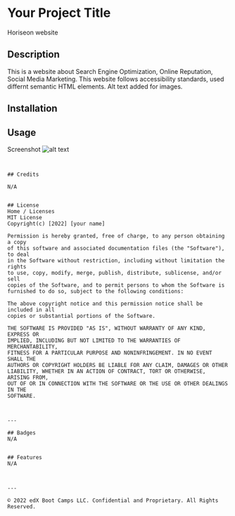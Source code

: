 # Your Project Title
Horiseon website
## Description 
This is a website about Search Engine Optimization, Online Reputation, Social Media Marketing. This website follows accessibility standards, used differnt semantic HTML elements. Alt text added for images.


## Installation




## Usage 
Screenshot 
![alt text](assets/images/screenshot.png)
```


## Credits

N/A


## License
Home / Licenses
MIT License
Copyright(c) [2022] [your name]

Permission is hereby granted, free of charge, to any person obtaining a copy
of this software and associated documentation files (the "Software"), to deal
in the Software without restriction, including without limitation the rights
to use, copy, modify, merge, publish, distribute, sublicense, and/or sell
copies of the Software, and to permit persons to whom the Software is
furnished to do so, subject to the following conditions:

The above copyright notice and this permission notice shall be included in all
copies or substantial portions of the Software.

THE SOFTWARE IS PROVIDED "AS IS", WITHOUT WARRANTY OF ANY KIND, EXPRESS OR
IMPLIED, INCLUDING BUT NOT LIMITED TO THE WARRANTIES OF MERCHANTABILITY,
FITNESS FOR A PARTICULAR PURPOSE AND NONINFRINGEMENT. IN NO EVENT SHALL THE
AUTHORS OR COPYRIGHT HOLDERS BE LIABLE FOR ANY CLAIM, DAMAGES OR OTHER
LIABILITY, WHETHER IN AN ACTION OF CONTRACT, TORT OR OTHERWISE, ARISING FROM,
OUT OF OR IN CONNECTION WITH THE SOFTWARE OR THE USE OR OTHER DEALINGS IN THE
SOFTWARE.



---

## Badges
N/A


## Features
N/A



---

© 2022 edX Boot Camps LLC. Confidential and Proprietary. All Rights Reserved.
